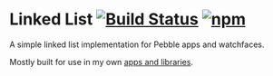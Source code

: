# Linked List [![Build Status](http://img.shields.io/travis/smallstoneapps/linked-list.svg?style=flat-square)](https://travis-ci.org/smallstoneapps/linked-list/) [![npm](https://img.shields.io/npm/v/@smallstoneapps/linked-list.svg?maxAge=2592000?style=flat-square)](https://www.npmjs.com/package/@smallstoneapps/linked-list)

A simple linked list implementation for Pebble apps and watchfaces.

Mostly built for use in my own
[apps and libraries](http://matthewtole.com/pebble/).
